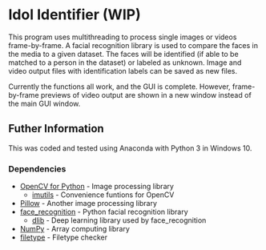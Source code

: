 # Idol Identifier (WIP)

This program uses multithreading to process single images or videos frame-by-frame. A facial recognition library is used to compare the faces in the media to a given dataset. The faces will be identified (if able to be matched to a person in the dataset) or labeled as unknown. Image and video output files with identification labels can be saved as new files.

Currently the functions all work, and the GUI is complete. However, frame-by-frame previews of video output are shown in a new window instead of the main GUI window.

## Futher Information

This was coded and tested using Anaconda with Python 3 in Windows 10.

### Dependencies
  * [OpenCV for Python](https://pypi.org/project/opencv-python/) - Image processing library
    * [imutils](https://pypi.org/project/imutils/) - Convenience funtions for OpenCV
  * [Pillow](https://pypi.org/project/Pillow/) - Another image processing library
  * [face_recognition](https://pypi.org/project/face-recognition/) - Python facial recognition library
    * [dlib](http://dlib.net/) - Deep learning library used by face_recognition
  * [NumPy](https://pypi.org/project/numpy/) - Array computing library
  * [filetype](https://pypi.org/project/filetype/) - Filetype checker

